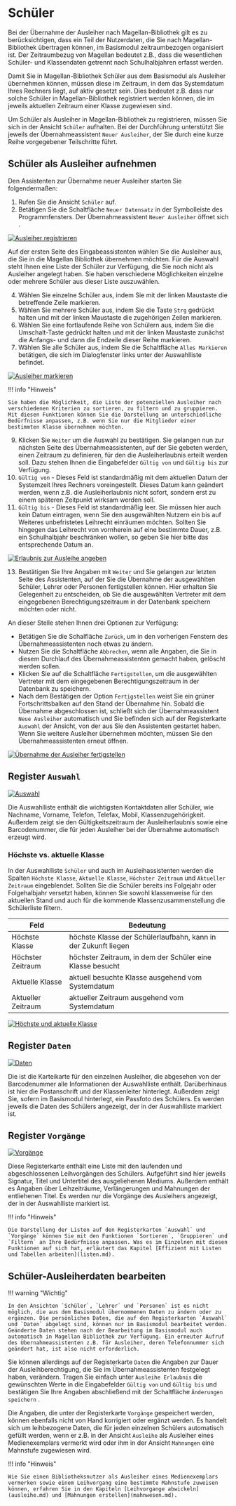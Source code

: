 # Schüler

[1]:/assets/images/bibliothek/ausleiher_registrieren.png
[2]:/assets/images/bibliothek/ausleiher_markieren.png
[3]:/assets/images/bibliothek/ausleiher_erlaubnis.png
[4]:/assets/images/bibliothek/ausleiher_fertigstellen.png
[5]:/assets/images/bibliothek/schueler01.png
[6]:/assets/images/bibliothek/16-schueler.png
[7]:/assets/images/bibliothek/17-schueler.png
[8]:/assets/images/bibliothek/18-schueler.png
[9]:/assets/images/bibliothek/51.png "Höchste und aktuelle Klasse"

Bei der Übernahme der Ausleiher nach Magellan-Bibliothek gilt es zu berücksichtigen, dass ein Teil der Nutzerdaten, die Sie nach Magellan-Bibliothek übertragen können, im Basismodul zeitraumbezogen organisiert ist. Der Zeitraumbezug von Magellan bedeutet z.B., dass die wesentlichen Schüler- und Klassendaten getrennt nach Schulhalbjahren erfasst werden.

Damit Sie in Magellan-Bibliothek Schüler aus dem Basismodul als Ausleiher übernehmen können, müssen diese im Zeitraum, in dem das Systemdatum Ihres Rechners liegt, auf aktiv gesetzt sein. Dies bedeutet z.B. dass nur solche Schüler in Magellan-Bibliothek registriert werden können, die im jeweils aktuellen Zeitraum einer Klasse zugewiesen sind.

Um Schüler als Ausleiher in Magellan-Bibliothek zu registrieren, müssen Sie sich in der Ansicht `Schüler` aufhalten.  Bei der Durchführung unterstützt Sie jeweils der Übernahmeassistent `Neuer Ausleiher`, der Sie durch eine kurze Reihe vorgegebener Teilschritte führt.

## Schüler als Ausleiher aufnehmen

Den Assistenten zur Übernahme neuer Ausleiher starten Sie folgendermaßen:

1. Rufen Sie die Ansicht `Schüler` auf.
2. Betätigen Sie die Schaltfläche `Neuer Datensatz` in der Symbolleiste des Programmfensters.
   Der Übernahmeassistent `Neuer Ausleiher` öffnet sich .

[![Ausleiher registrieren][1]][1]

Auf der ersten Seite des Eingabeassistenten wählen Sie die Ausleiher aus, die Sie in die Magellan Bibliothek übernehmen möchten. Für die Auswahl steht Ihnen eine Liste der Schüler zur Verfügung, die Sie noch nicht als Ausleiher angelegt haben. Sie haben verschiedene Möglichkeiten einzelne oder mehrere Schüler aus dieser Liste auszuwählen.

4. Wählen Sie einzelne Schüler aus, indem Sie mit der linken Maustaste die betreffende Zeile markieren.
5. Wählen Sie mehrere Schüler aus, indem Sie die Taste `Strg` gedrückt halten und mit der linken Maustaste die zugehörigen Zeilen markieren.
6. Wählen Sie eine fortlaufende Reihe von Schülern aus, indem Sie die Umschalt-Taste gedrückt halten und mit der linken Maustaste zunächst die Anfangs- und dann die Endzeile dieser Reihe markieren.
7. Wählen Sie alle Schüler aus, indem Sie die Schaltfläche `Alles Markieren` betätigen, die sich im Dialogfenster links unter der Auswahlliste befindet.

[![Ausleiher markieren][2]][2]

!!! info "Hinweis"

    Sie haben die Möglichkeit, die Liste der potenziellen Ausleiher nach verschiedenen Kriterien zu sortieren, zu filtern und zu gruppieren. Mit diesen Funktionen können Sie die Darstellung an unterschiedliche Bedürfnisse anpassen, z.B. wenn Sie nur die Mitglieder einer bestimmten Klasse übernehmen möchten.

9. Klicken Sie `Weiter` um die Auswahl zu bestätigen. Sie gelangen nun zur nächsten Seite des Übernahmeassistenten, auf der Sie gebeten werden, einen Zeitraum zu definieren, für den die Ausleiherlaubnis erteilt werden soll. Dazu stehen Ihnen die Eingabefelder `Gültig von` und `Gültig bis` zur Verfügung. 
11. `Gültig von` - Dieses Feld ist standardmäßig mit dem aktuellen Datum der Systemzeit Ihres Rechners voreingestellt. Dieses Datum kann geändert werden, wenn z.B. die Ausleiherlaubnis nicht sofort, sondern erst zu einem späteren Zeitpunkt wirksam werden soll. 
12. `Gültig bis` - Dieses Feld ist standardmäßig leer. Sie müssen hier auch kein Datum eintragen, wenn Sie den ausgewählten Nutzern ein bis auf Weiteres unbefristetes Leihrecht einräumen möchten. Sollten Sie hingegen das Leihrecht von vornherein auf eine bestimmte Dauer, z.B. ein Schulhalbjahr beschränken wollen, so geben Sie hier bitte das entsprechende Datum an.

[![Erlaubnis zur Ausleihe angeben][3]][3]

13. Bestätigen Sie Ihre Angaben mit `Weiter` und Sie gelangen zur letzten Seite des Assistenten, auf der Sie die Übernahme der ausgewählten Schüler, Lehrer oder Personen fertigstellen können. Hier erhalten Sie Gelegenheit zu entscheiden, ob Sie die ausgewählten Vertreter mit dem eingegebenen Berechtigungszeitraum in der Datenbank speichern möchten oder nicht. 

An dieser Stelle stehen Ihnen drei Optionen zur Verfügung:

* Betätigen Sie die Schalfläche `Zurück`, um in den vorherigen Fenstern des Übernahmeassistenten noch etwas zu ändern.
* Nutzen Sie die Schaltfläche `Abbrechen`, wenn alle Angaben, die Sie in diesem Durchlauf des Übernahmeassistenten gemacht haben, gelöscht werden sollen.
* Klicken Sie auf die Schaltfläche `Fertigstellen`, um die ausgewählten Vertreter mit dem eingegebenen Berechtigungszeitraum in der Datenbank zu speichern.
* Nach dem Bestätigen der Option `Fertigstellen` weist Sie ein grüner Fortschrittsbalken auf den Stand der Übernahme hin. Sobald die Übernahme abgeschlossen ist, schließt sich der Übernahmeassistent `Neue Ausleiher` automatisch und Sie befinden sich auf der Registerkarte `Auswahl` der Ansicht, von der aus Sie den Assistenten gestartet haben. Wenn Sie weitere Ausleiher übernehmen möchten, müssen Sie den Übernahmeassistenten erneut öffnen.

[![Übernahme der Ausleiher fertigstellen][4]][4]

## Register `Auswahl`

[![Auswahl][7]][7]

Die Auswahlliste enthält die wichtigsten Kontaktdaten aller Schüler, wie Nachname, Vorname, Telefon, Telefax, Mobil, Klassenzugehörigkeit. Außerdem zeigt sie  den Gültigkeitszeitraum der Ausleiherlaubnis sowie eine Barcodenummer, die für jeden Ausleiher bei der Übernahme automatisch erzeugt wird.

### Höchste vs. aktuelle Klasse

In der Auswahlliste `Schüler` und auch im Ausleihassistenten werden die Spalten `Höchste Klasse`, `Aktuelle Klasse`, `Höchster Zeitraum` und `Aktueller Zeitraum` eingeblendet.
Sollten Sie die Schüler bereits ins Folgejahr oder Folgehalbjahr versetzt haben, können Sie sowohl klassenweise für den aktuellen Stand und auch für die kommende Klassenzusammenstellung die Schülerliste filtern.

Feld|Bedeutung
--|--
Höchste Klasse|höchste Klasse der Schülerlaufbahn, kann in der Zukunft liegen
Höchster Zeitraum| höchster Zeitraum, in dem der Schüler eine Klasse besucht
Aktuelle Klasse| aktuell besuchte Klasse ausgehend vom Systemdatum
Aktueller Zeitraum|aktueller Zeitraum ausgehend vom Systemdatum

[![Höchste und aktuelle Klasse][9]][9]

## Register `Daten`

[![Daten][6]][6]

Die ist die Karteikarte für den einzelnen Ausleiher, die abgesehen von der Barcodenummer alle Informationen der Auswahlliste enthält. Darüberhinaus ist hier die Postanschrift und der Klassenleiter hinterlegt. Außerdem zeigt Sie, sofern im Basismodul hinterlegt, ein Passfoto des Schülers. Es werden jeweils die Daten des Schülers angezeigt, der in der Auswahlliste markiert ist.

## Register `Vorgänge` 

[![Vorgänge][8]][8]

Diese Registerkarte enthält eine Liste mit den laufenden und abgeschlossenen Leihvorgängen des Schülers. Aufgeführt sind hier jeweils Signatur, Titel und Untertitel des ausgeliehenen Mediums. Außerdem enthält es Angaben über Leihzeiträume, Verlängerungen und Mahnungen der entliehenen Titel. Es werden nur die Vorgänge des Ausleihers angezeigt, der in der Auswahlliste markiert ist.

!!! info "Hinweis"

    Die Darstellung der Listen auf den Registerkarten `Auswahl` und `Vorgänge` können Sie mit den Funktionen `Sortieren`, `Gruppieren` und `Filtern` an Ihre Bedürfnisse anpassen. Was es im Einzelnen mit diesen Funktionen auf sich hat, erläutert das Kapitel [Effizient mit Listen und Tabellen arbeiten](listen.md).

## Schüler-Ausleiherdaten bearbeiten

!!! warning "Wichtig"

    In den Ansichten `Schüler`, `Lehrer` und `Personen` ist es nicht möglich, die aus dem Basismodul übernommenen Daten zu ändern oder zu ergänzen. Die persönlichen Daten, die auf den Registerkarten `Auswahl` und `Daten` abgelegt sind, können nur im Basismodul bearbeitet werden. Geänderte Daten stehen nach der Bearbeitung im Basismodul auch automatisch in Magellan Bibliothek zur Verfügung. Ein erneuter Aufruf des Übernahmeassistenten z.B. für Ausleiher, deren Telefonnummer sich geändert hat, ist also nicht erforderlich.

Sie können allerdings auf der Registerkarte `Daten` die Angaben zur Dauer der Ausleihberechtigung, die Sie im Übernahmeassistenten festgelegt haben, verändern. Tragen Sie einfach unter `Ausleihe Erlaubnis` die gewünschten Werte in die Eingabefelder `Gültig von` und `Gültig bis` und bestätigen Sie Ihre Angaben abschließend mit der Schaltfläche `Änderungen speichern` .

Die Angaben, die unter der Registerkarte `Vorgänge` gespeichert werden, können ebenfalls nicht von Hand korrigiert oder ergänzt werden. Es handelt sich um leihbezogene Daten, die für jeden einzelnen Schülers automatisch gefüllt werden, wenn er z.B. in der Ansicht `Ausleihe` als Ausleiher eines Medienexemplars vermerkt wird oder ihm in der Ansicht `Mahnungen` eine Mahnstufe zugewiesen wird.

!!! info "Hinweis"

    Wie Sie einen Bibliotheksnutzer als Ausleiher eines Medienexemplars vermerken sowie einem Leihvorgang eine bestimmte Mahnstufe zuweisen können, erfahren Sie in den Kapiteln [Leihvorgange abwickeln](ausleihe.md) und [Mahnungen erstellen](mahnwesen.md).
